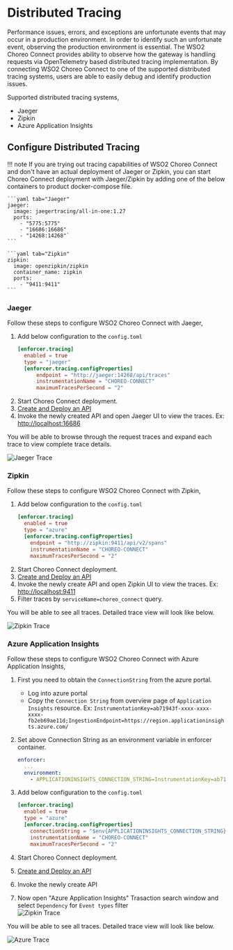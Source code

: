 # Distributed Tracing

Performance issues, errors, and exceptions are unfortunate events that may occur in a production environment. In order to identify such an unfortunate event, observing the production environment is essential. The WSO2 Choreo Connect provides ability to observe how the gateway is handling requests via OpenTelemetry based distributed tracing implementation. By connecting WSO2 Choreo Connect to one of the supported distributed tracing systems, users are able to easily debug and identify production issues.

Supported distributed tracing systems,

- Jaeger
- Zipkin
- Azure Application Insights

## Configure Distributed Tracing

!!! note
    If you are trying out tracing capabilities of WSO2 Choreo Connect and don't have an actual deployment of Jaeger or Zipkin, you can start Choreo Connect deployment with Jaeger/Zipkin by adding one of the below containers to product docker-compose file.

    ```yaml tab="Jaeger"
    jaeger:
      image: jaegertracing/all-in-one:1.27
      ports:
        - "5775:5775"
        - "16686:16686"
        - "14268:14268"`
    ```

    ```yaml tab="Zipkin"
    zipkin:
      image: openzipkin/zipkin
      container_name: zipkin
      ports:
        - "9411:9411"
    ```

### Jaeger

Follow these steps to configure WSO2 Choreo Connect with Jaeger,

1. Add below configuration to the `config.toml`  
    ```toml
    [enforcer.tracing]
      enabled = true
      type = "jaeger"
      [enforcer.tracing.configProperties]
          endpoint = "http://jaeger:14268/api/traces"
          instrumentationName = "CHOREO-CONNECT"
          maximumTracesPerSecond = "2"
    ```  
1. Start Choreo Connect deployment.
1. [Create and Deploy an API]({{base_path}}/deploy-and-publish/deploy-on-gateway/choreo-connect/getting-started/quick-start-guide/quick-start-guide-docker-with-apim/)
1. Invoke the newly created API and open Jaeger UI to view the traces. Ex: <http://localhost:16686>

You will be able to browse through the request traces and expand each trace to view complete trace details.

![Jaeger Trace]({{base_path}}/assets/img/deploy/mgw/trace-jaeger.png)

### Zipkin

Follow these steps to configure WSO2 Choreo Connect with Zipkin,

1. Add below configuration to the `config.toml`  
    ```toml
    [enforcer.tracing]
      enabled = true
      type = "azure"
      [enforcer.tracing.configProperties]
        endpoint = "http://zipkin:9411/api/v2/spans"
        instrumentationName = "CHOREO-CONNECT"
        maximumTracesPerSecond = "2"
    ```  
1. Start Choreo Connect deployment.
1. [Create and Deploy an API]({{base_path}}/deploy-and-publish/deploy-on-gateway/choreo-connect/getting-started/quick-start-guide/quick-start-guide-docker-with-apim/)
1. Invoke the newly create API and open Zipkin UI to view the traces. Ex: <http://localhost:9411>
1. Filter traces by `serviceName=choreo_connect` query.

You will be able to see all traces. Detailed trace view will look like below.

![Zipkin Trace]({{base_path}}/assets/img/deploy/mgw/trace-zipkin.png)

### Azure Application Insights

Follow these steps to configure WSO2 Choreo Connect with Azure Application Insights,

1. First you need to obtain the `ConnectionString` from the azure portal.
    * Log into azure portal
    * Copy the `Connection String` from overview page of `Application Insights` resource. Ex: `InstrumentationKey=ab71943f-xxxx-xxxx-xxxx-fb2eb69ae11d;IngestionEndpoint=https://region.applicationinsights.azure.com/`
1. Set above Connection String as an environment variable in enforcer container.

    ```yaml tab="Example"
    enforcer:
      ...
      environment:
        - APPLICATIONINSIGHTS_CONNECTION_STRING=InstrumentationKey=ab71943f-xxxx-xxxx-xxxx-fb2eb69ae11d;IngestionEndpoint=https://xxxxxx.applicationinsights.azure.com/
    ```

1. Add below configuration to the `config.toml`  
    ```toml
    [enforcer.tracing]
      enabled = true
      type = "azure"
      [enforcer.tracing.configProperties]
        connectionString = "$env{APPLICATIONINSIGHTS_CONNECTION_STRING}"
        instrumentationName = "CHOREO-CONNECT"
        maximumTracesPerSecond = "2"
    ```
1. Start Choreo Connect deployment.
1. [Create and Deploy an API]({{base_path}}/deploy-and-publish/deploy-on-gateway/choreo-connect/getting-started/quick-start-guide/quick-start-guide-docker-with-apim/)
1. Invoke the newly create API 
1. Now open "Azure Application Insights" Trasaction search window and select `Dependency` for `Event types` filter  
    ![Zipkin Trace]({{base_path}}/assets/img/deploy/mgw/trace-azure-filter.png)

You will be able to see all traces. Detailed trace view will look like below.

![Azure Trace]({{base_path}}/assets/img/deploy/mgw/trace-azure.png)